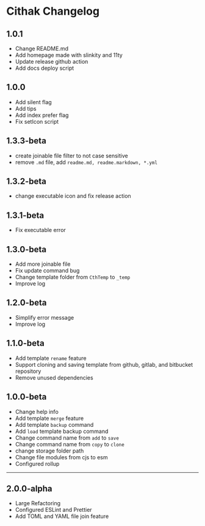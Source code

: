 # Cithak Changelog

## 1.0.1

- Change README.md
- Add homepage made with slinkity and 11ty
- Update release github action
- Add docs deploy script

## 1.0.0

- Add silent flag
- Add tips
- Add index prefer flag
- Fix setIcon script

## 1.3.3-beta

- create joinable file filter to not case sensitive
- remove `.md` file, add `readme.md, readme.markdown, *.yml`

## 1.3.2-beta

- change executable icon and fix release action

## 1.3.1-beta

- Fix executable error

## 1.3.0-beta

- Add more joinable file
- Fix update command bug
- Change template folder from `CthTemp` to `_temp`
- Improve log

## 1.2.0-beta

- Simplify error message
- Improve log

## 1.1.0-beta

- Add template `rename` feature
- Support cloning and saving template from github, gitlab, and bitbucket repository
- Remove unused dependencies

## 1.0.0-beta

- Change help info
- Add template `merge` feature
- Add template `backup` command
- Add `load` template backup command
- Change command name from `add` to `save`
- Change command name from `copy` to `clone`
- change storage folder path
- Change file modules from cjs to esm
- Configured rollup

---

## 2.0.0-alpha

- Large Refactoring
- Configured ESLint and Prettier
- Add TOML and YAML file join feature
